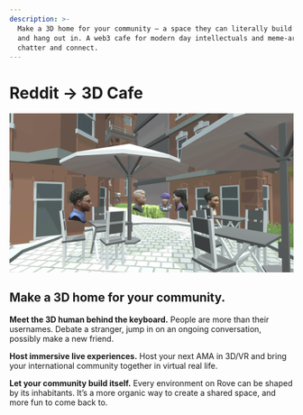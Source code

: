 ```yaml
---
description: >-
  Make a 3D home for your community – a space they can literally build together,
  and hang out in. A web3 cafe for modern day intellectuals and meme-artists to
  chatter and connect.
---
```


# Reddit → 3D Cafe

![Hey squirrelgirl92, I keep bumping into you.](<../.gitbook/assets/Screen Shot 2022-03-09 at 5.17.26 PM.png>)

## Make a 3D home for your community.

**Meet the 3D human behind the keyboard.** People are more than their usernames. Debate a stranger, jump in on an ongoing conversation, possibly make a new friend.

**Host immersive live experiences.** Host your next AMA in 3D/VR and bring your international community together in virtual real life.

**Let your community build itself.** Every environment on Rove can be shaped by its inhabitants. It’s a more organic way to create a shared space, and more fun to come back to.
